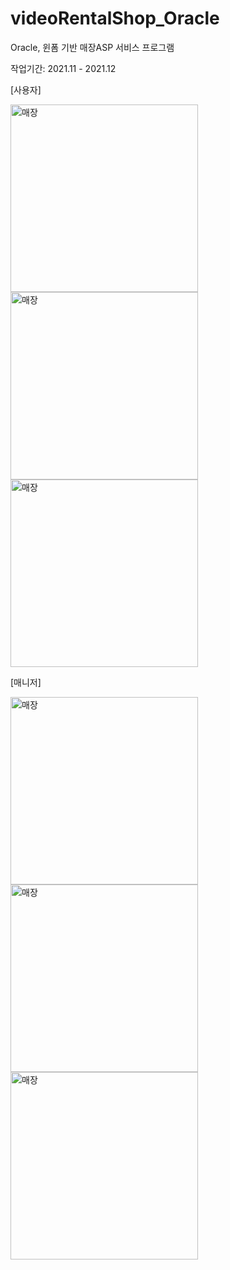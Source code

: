 # videoRentalShop_Oracle
Oracle, 윈폼 기반 매장ASP 서비스 프로그램

작업기간: 2021.11 - 2021.12


[사용자]

<img width="300" alt="매장" src="https://github.com/da-hye0/ASPService_Oracle/assets/60743139/0dd38eeb-3951-4fa5-a036-49007c7e9419">
<img width="300" alt="매장" src="https://github.com/da-hye0/ASPService_Oracle/assets/60743139/768c5d0a-a0ff-495d-9e50-c0a4a9379c91">
<img width="300" alt="매장" src="https://github.com/da-hye0/ASPService_Oracle/assets/60743139/c7830df7-1396-44af-a76f-75a1c9c81023">



[매니저]

<img width="300" alt="매장" src="https://github.com/da-hye0/ASPService_Oracle/assets/60743139/801bc7cc-ea79-47dc-a6dc-29593fa52fff">
<img width="300" alt="매장" src="https://github.com/da-hye0/ASPService_Oracle/assets/60743139/77530902-f686-4b02-a6e6-5ce6ea92b678">
<img width="300" alt="매장" src="https://github.com/da-hye0/ASPService_Oracle/assets/60743139/00aae503-22a0-480e-918d-98adf42223db">

